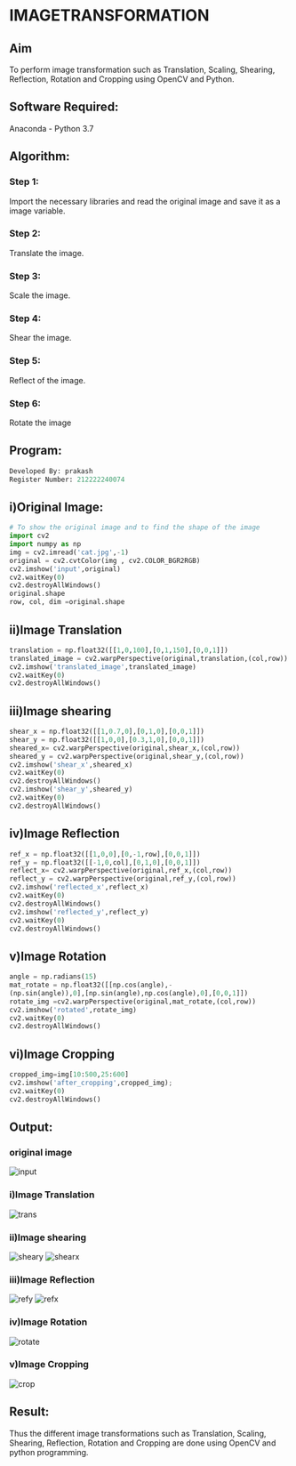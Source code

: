 # IMAGETRANSFORMATION

## Aim
To perform image transformation such as Translation, Scaling, Shearing, Reflection, Rotation and Cropping using OpenCV and Python.

## Software Required:
Anaconda - Python 3.7

## Algorithm:
### Step 1:
Import the necessary libraries and read the original image and save it as a image variable.
### Step 2:
Translate the image.
### Step 3:
Scale the image.
### Step 4:
Shear the image.
### Step 5:
Reflect of the image.
### Step 6:
Rotate the image

## Program:
```python
Developed By: prakash
Register Number: 212222240074
```
## i)Original Image:
```python
# To show the original image and to find the shape of the image
import cv2
import numpy as np
img = cv2.imread('cat.jpg',-1)
original = cv2.cvtColor(img , cv2.COLOR_BGR2RGB)
cv2.imshow('input',original)
cv2.waitKey(0)
cv2.destroyAllWindows()
original.shape
row, col, dim =original.shape
```
## ii)Image Translation
```python
translation = np.float32([[1,0,100],[0,1,150],[0,0,1]])
translated_image = cv2.warpPerspective(original,translation,(col,row))
cv2.imshow('translated_image',translated_image)
cv2.waitKey(0)
cv2.destroyAllWindows()
```
## iii)Image shearing
```python
shear_x = np.float32([[1,0.7,0],[0,1,0],[0,0,1]])
shear_y = np.float32([[1,0,0],[0.3,1,0],[0,0,1]])
sheared_x= cv2.warpPerspective(original,shear_x,(col,row))
sheared_y = cv2.warpPerspective(original,shear_y,(col,row))
cv2.imshow('shear_x',sheared_x)
cv2.waitKey(0)
cv2.destroyAllWindows()
cv2.imshow('shear_y',sheared_y)
cv2.waitKey(0)
cv2.destroyAllWindows()

```

## iv)Image Reflection
```python
ref_x = np.float32([[1,0,0],[0,-1,row],[0,0,1]])
ref_y = np.float32([[-1,0,col],[0,1,0],[0,0,1]])
reflect_x= cv2.warpPerspective(original,ref_x,(col,row))
reflect_y = cv2.warpPerspective(original,ref_y,(col,row))
cv2.imshow('reflected_x',reflect_x)
cv2.waitKey(0)
cv2.destroyAllWindows()
cv2.imshow('reflected_y',reflect_y)
cv2.waitKey(0)
cv2.destroyAllWindows()
```



## v)Image Rotation
```python
angle = np.radians(15)
mat_rotate = np.float32([[np.cos(angle),-
(np.sin(angle)),0],[np.sin(angle),np.cos(angle),0],[0,0,1]])
rotate_img =cv2.warpPerspective(original,mat_rotate,(col,row))
cv2.imshow('rotated',rotate_img)
cv2.waitKey(0)
cv2.destroyAllWindows()

```
## vi)Image Cropping
```python
cropped_img=img[10:500,25:600] 
cv2.imshow('after_cropping',cropped_img);
cv2.waitKey(0)
cv2.destroyAllWindows()

```
## Output:

### original image
![input](https://github.com/JEEVAABI/IMAGETRANSFORMATION/assets/93427098/ec614892-dd85-4a1d-89ab-ca9ee13a1959)


### i)Image Translation
![trans](https://github.com/JEEVAABI/IMAGETRANSFORMATION/assets/93427098/629194bc-c782-4e26-995c-c86669183d6a)



### ii)Image shearing
![sheary](https://github.com/JEEVAABI/IMAGETRANSFORMATION/assets/93427098/cee05763-c9aa-4d4c-a056-1fc4bdf12827)
![shearx](https://github.com/JEEVAABI/IMAGETRANSFORMATION/assets/93427098/bfd29aa0-61ee-4f07-80e7-4e456a9c27b8)


### iii)Image Reflection
![refy](https://github.com/JEEVAABI/IMAGETRANSFORMATION/assets/93427098/1cdd38da-9f86-470b-831a-ff9c492f44d2)
![refx](https://github.com/JEEVAABI/IMAGETRANSFORMATION/assets/93427098/79be5f86-1eb6-4726-8aff-dd49b9d252aa)



### iv)Image Rotation
![rotate](https://github.com/JEEVAABI/IMAGETRANSFORMATION/assets/93427098/efdd2bb0-1089-49c1-8aa3-f43d9e15c7c4)



### v)Image Cropping
![crop](https://github.com/JEEVAABI/IMAGETRANSFORMATION/assets/93427098/fe03a6fb-1208-448b-8f3e-e4aeda8854a5)




## Result: 

Thus the different image transformations such as Translation, Scaling, Shearing, Reflection, Rotation and Cropping are done using OpenCV and python programming.
